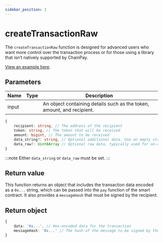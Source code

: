 ```yaml
---
sidebar_position: 2
---
```


# createTransactionRaw

The `createTransactionRaw` function is designed for advanced users who want more
control over the transaction process or for those using a library that isn’t
natively supported by ChainPay.

[View an example here](./../example#do-it-yourself).

## Parameters

| Name  | Type | Description                                                            |
| ----- | ---- | ---------------------------------------------------------------------- |
| input |      | An object containing details such as the token, amount, and recipient. |

```ts
{
    recipient: string, // The address of the recipient
    token: string, // The token that will be received
    amount: bigint, // The amount to be received
    data_string?: string, // Optional additional data. Use an empty string (`''`) if not needed
    data_raw?: Uint8Array // Optional raw data, typically used for on-chain smart contract callbacks
}
```

<!-- prettier-ignore -->
:::note
Either `data_string` or `data_raw` must be set.
:::

## Return value

This function returns an object that includes the transaction data encoded as a
`0x...` string, which can be passed into the `pay` function of the smart
contract. It also provides a `messageHash` that must be signed by the recipient.

## Return object

```ts
{
    data: '0x...', // Hex-encoded data for the transaction
    messageHash: '0x...' // The hash of the message to be signed by the recipient
}
```
